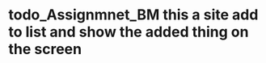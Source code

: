 # todo_Assignmnet_BM  t h i s   a   s i t e   a d d   t o   l i s t   a n d   s h o w   t h e   a d d e d   t h i n g   o n   t h e   s c r e e n    
 